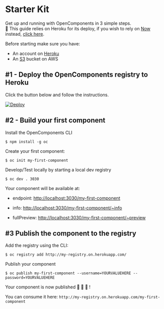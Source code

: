 # Starter Kit

Get up and running with OpenComponents in 3 simple steps.
<br />💁 This guide relies on Heroku for its deploy, if you wish to rely on [Now](https://zeit.co/now) instead, [click here](README-NOW.md).


Before starting make sure you have:
- An account on [Heroku](https://signup.heroku.com/)
- An [S3](https://aws.amazon.com/s3) bucket on AWS

## #1 - Deploy the OpenComponents registry to Heroku

Click the button below and follow the instructions.

[![Deploy](https://www.herokucdn.com/deploy/button.svg)](https://heroku.com/deploy?template=https://github.com/nickbalestra/get-started)

## #2 - Build your first component

Install the OpenComponents CLI

```
$ npm install -g oc
```

Create your first component:

```
$ oc init my-first-component
```

Develop/Test locally by starting a local dev registry

```
$ oc dev . 3030
```

Your component will be available at: 

- endpoint: [http://localhost:3030/my-first-component](http://localhost:3030/my-first-component)

- info: [http://localhost:3030/my-first-component/~info](http://localhost:3030/my-first-component/~info)

- fullPreview: [http://localhost:3030/my-first-component/~preview](http://localhost:3030/my-first-component/~preview)

## #3 Publish the component to the registry

Add the registry using the CLI:

```
$ oc registry add http://my-registry.on.herokuapp.com/
```

Publish your component

```
$ oc publish my-first-component --username=YOURVALUEHERE --password=YOURVALUEHERE
```

Your component is now published 🎉 🎉 🎉 !

You can consume it here: `http://my-registry.on.herokuapp.com/my-first-component`
